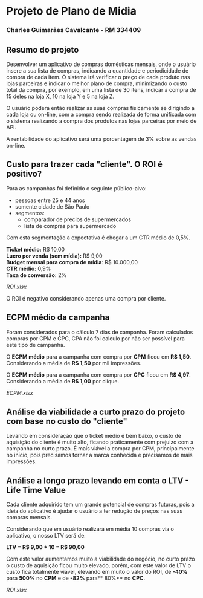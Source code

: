 # Projeto de Plano de Midia

### Charles Guimarães Cavalcante - RM 334409

## Resumo do projeto

Desenvolver um aplicativo de compras domésticas mensais, onde o usuário insere a sua lista de compras, indicando a quantidade e periodicidade de compra de cada item. O sistema irá verificar o preço de cada produto nas lojas parceiras e indicar o melhor plano de compra, minimizando o custo total da compra, por exemplo, em uma lista de 30 itens, indicar a compra de 15 deles na loja X, 10 na loja Y e 5 na loja Z. 

O usuário poderá então realizar as suas compras fisicamente se dirigindo a cada loja ou on-line, com a compra sendo realizada de forma unificada com o sistema realizando a compra dos produtos nas lojas parceiras por meio de API.

A rentabilidade do aplicativo será uma porcentagem de 3% sobre as vendas on-line.

## Custo para trazer cada "cliente". O ROI é positivo?

Para as campanhas foi definido o seguinte público-alvo:

- pessoas entre 25 e 44 anos
- somente cidade de São Paulo
- segmentos:
    - comparador de precios de supermercados
    - lista de compras para supermercado

Com esta segmentação a expectativa é chegar a um CTR médio de 0,5%.

**Ticket médio:** R$ 10,00    
**Lucro por venda (sem mídia):** R$ 9,00    
**Budget mensal para compra de mídia**: R$ 10.000,00  
**CTR médio:** 0,9%    
**Taxa de conversão:** 2%  

${ ROI.xlsx }$

O ROI é negativo considerando apenas uma compra por cliente.

## ECPM médio da campanha

Foram considerados para o cálculo 7 dias de campanha. Foram calculados compras por CPM e CPC, CPA não foi calculo por não ser possível para este tipo de campanha.

O **ECPM médio** para a campanha com compra por **CPM** ficou em **R$ 1,50**. Considerando a média de **R$ 1,50** por mil impressões.

O **ECPM médio** para a campanha com compra por **CPC** ficou em **R$ 4,97**. Considerando a média de **R$ 1,00** por clique.

${ ECPM.xlsx }$

## Análise da viabilidade a curto prazo do projeto com base no custo do "cliente"

Levando em consideração que o ticket médio é bem baixo, o custo de aquisição do cliente é muito alto, ficando praticamente com prejuizo com a campanha no curto prazo. É mais viável a compra por CPM, principalmente no início, pois precisamos tornar a marca conhecida e precisamos de mais impressões.

## Análise a longo prazo levando em conta o LTV - Life Time Value

Cada cliente adquirido tem um grande potencial de compras futuras, pois a ideia do aplicativo é ajudar o usuário a ter redução de preços nas suas compras mensais.

Considerando que em usuário realizará em média 10 compras via o aplicativo, o nosso LTV será de:

**LTV = R$ 9,00 * 10 = R$ 90,00**

Com este valor aumentamos muito a viabilidade do negócio, no curto prazo o custo de aquisição ficou muito elevado, porém, com este valor de LTV o custo fica totalmente viável, elevando em muito o valor do ROI, de **-40%** para **500%** no **CPM** e de **-82%** para** 80%** no **CPC**.

${ ROI.xlsx }$